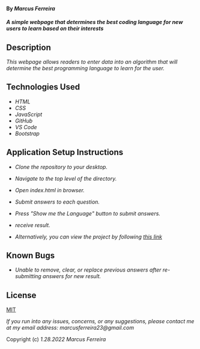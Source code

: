 #### By _**Marcus Ferreira**_

#### _A simple webpage that determines the best coding language for new users to learn based on their interests_

## Description

_This webpage allows readers to enter data into an algorithm that will determine the best programming language to learn for the user._

## Technologies Used

* _HTML_
* _CSS_
* _JavaScript_
* _GitHub_
* _VS Code_
* _Bootstrap_

## Application Setup Instructions

* _Clone the repository to your desktop._
* _Navigate to the top level of the directory._
* _Open index.html in browser._
* _Submit answers to each question._
* _Press "Show me the Language" button to submit answers._
* _receive result._

* _Alternatively, you can view the project by following [this link](https://github.com/Mafer1017/Language)_

## Known Bugs
* _Unable to remove, clear, or replace previous answers after re-submitting answers for new result._
## License
[MIT](https://opensource.org/licenses/MIT)


_If you run into any issues, concerns, or any suggestions, please contact me at my email address: marcusferreira23@gmail.com_

Copyright (c) _1.28.2022_ _Marcus Ferreira_
